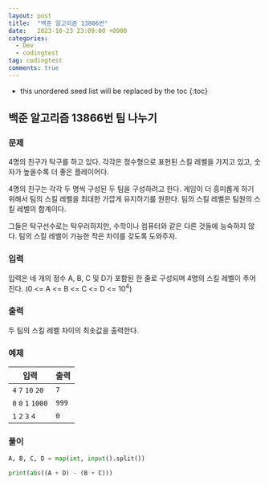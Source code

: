 ```yaml
---
layout: post
title:  "백준 알고리즘 13866번"
date:   2023-10-23 23:09:00 +0900
categories:
  - Dev
  - codingtest
tag: codingtest
comments: true
---
```


* this unordered seed list will be replaced by the toc
{:toc}

## 백준 알고리즘 13866번 팀 나누기

### 문제

4명의 친구가 탁구를 하고 있다. 각각은 정수형으로 표현된 스킬 레벨을 가지고 있고, 숫자가 높을수록 더 좋은 플레이어다.

4명의 친구는 각각 두 명씩 구성된 두 팀을 구성하려고 한다. 게임이 더 흥미롭게 하기 위해서 팀의 스킬 레벨을 최대한 가깝게 유지하기를 원한다. 팀의 스킬 레벨은 팀원의 스킬 레벨의 합계이다.

그들은 탁구선수로는 탁우러하지만, 수학이나 컴퓨터와 같은 다른 것들에 능숙하지 않다. 팀의 스킬 레벨이 가능한 작은 차이를 갖도록 도와주자.

### 입력

입력은 네 개의 정수 A, B, C 및 D가 포함된 한 줄로 구성되며 4명의 스킬 레벨이 주어진다. (0 <= A <= B <= C <= D <= 10<sup>4</sup>)

### 출력

두 팀의 스킬 레벨 차이의 최솟값을 출력한다.

### 예제

| 입력 | 출력 |
| --- | --- |
| `4` `7` `10` `20` | `7` |
| `0` `0` `1` `1000` | `999` |
| `1` `2` `3` `4` | `0` |

### 풀이

```py
A, B, C, D = map(int, input().split())

print(abs((A + D) - (B + C)))
```